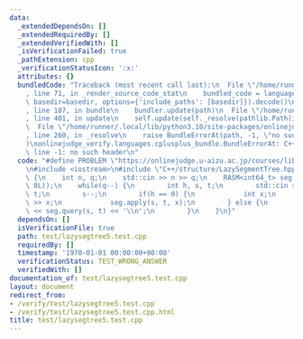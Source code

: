 ```yaml
---
data:
  _extendedDependsOn: []
  _extendedRequiredBy: []
  _extendedVerifiedWith: []
  _isVerificationFailed: true
  _pathExtension: cpp
  _verificationStatusIcon: ':x:'
  attributes: {}
  bundledCode: "Traceback (most recent call last):\n  File \"/home/runner/.local/lib/python3.10/site-packages/onlinejudge_verify/documentation/build.py\"\
    , line 71, in _render_source_code_stat\n    bundled_code = language.bundle(stat.path,\
    \ basedir=basedir, options={'include_paths': [basedir]}).decode()\n  File \"/home/runner/.local/lib/python3.10/site-packages/onlinejudge_verify/languages/cplusplus.py\"\
    , line 187, in bundle\n    bundler.update(path)\n  File \"/home/runner/.local/lib/python3.10/site-packages/onlinejudge_verify/languages/cplusplus_bundle.py\"\
    , line 401, in update\n    self.update(self._resolve(pathlib.Path(included), included_from=path))\n\
    \  File \"/home/runner/.local/lib/python3.10/site-packages/onlinejudge_verify/languages/cplusplus_bundle.py\"\
    , line 260, in _resolve\n    raise BundleErrorAt(path, -1, \"no such header\"\
    )\nonlinejudge_verify.languages.cplusplus_bundle.BundleErrorAt: C++/structure/LazySegmentTree.hpp:\
    \ line -1: no such header\n"
  code: "#define PROBLEM \"https://onlinejudge.u-aizu.ac.jp/courses/library/3/DSL/2/DSL_2_G\"\
    \n#include <iostream>\n#include \"C++/structure/LazySegmentTree.hpp\"\nint main()\
    \ {\n    int n, q;\n    std::cin >> n >> q;\n    RASM<int64_t> seg(std::vector(n,\
    \ 0L));\n    while(q--) {\n        int h, s, t;\n        std::cin >> h >> s >>\
    \ t;\n        s--;\n        if(h == 0) {\n            int x;\n            std::cin\
    \ >> x;\n            seg.apply(s, t, x);\n        } else {\n            std::cout\
    \ << seg.query(s, t) << '\\n';\n        }\n    }\n}"
  dependsOn: []
  isVerificationFile: true
  path: test/lazysegtree5.test.cpp
  requiredBy: []
  timestamp: '1970-01-01 00:00:00+00:00'
  verificationStatus: TEST_WRONG_ANSWER
  verifiedWith: []
documentation_of: test/lazysegtree5.test.cpp
layout: document
redirect_from:
- /verify/test/lazysegtree5.test.cpp
- /verify/test/lazysegtree5.test.cpp.html
title: test/lazysegtree5.test.cpp
---
```

